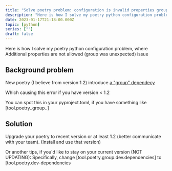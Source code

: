 ```yaml
---
title: "Solve poetry problem: configuration is invalid properties group was unexpected"
description: "Here is how I solve my poetry python configuration problem, where  Additional properties are not allowed (group was unexpected) issue"
date: 2023-01-17T21:18:00.000Z
topic: [python]
series: [""]
draft: false
---
```

Here is how I solve my poetry python configuration problem, where  Additional properties are not allowed (group was unexpected) issue

## Background problem
New poetry (I believe from version 1.2) introduce [a "group" dependecy](https://python-poetry.org/docs/master/managing-dependencies/)

Which causing this error if you have version < 1.2  

You can spot this in your pyproject.toml, if you have something like [tool.poetry..group..]

## Solution
Upgrade your poetry to recent version or at least 1.2 (better communicate with your team). (Install and use that version)

Or another tips, if you'd like to stay on your current version (NOT UPDATING):
Specifically, change [tool.poetry.group.dev.dependencies] to [tool.poetry.dev-dependencies
 
